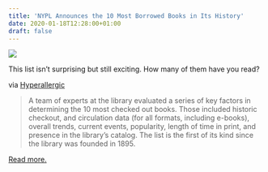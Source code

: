 ```yaml
---
title: 'NYPL Announces the 10 Most Borrowed Books in Its History'
date: 2020-01-18T12:28:00+01:00
draft: false
---
```


[![](https://cdn-blog.adafruit.com/uploads/2020/01/nypltop10_1460-720x480-1-600x400.gif)](https://hyperallergic.com/536590/nypl-announces-the-10-most-borrowed-books-in-its-history/)

This list isn’t surprising but still exciting. How many of them have you read?

via [Hyperallergic](https://hyperallergic.com/536590/nypl-announces-the-10-most-borrowed-books-in-its-history/)

> A team of experts at the library evaluated a series of key factors in determining the 10 most checked out books. Those included historic checkout, and circulation data (for all formats, including e-books), overall trends, current events, popularity, length of time in print, and presence in the library’s catalog. The list is the first of its kind since the library was founded in 1895.

[Read more.](https://hyperallergic.com/536590/nypl-announces-the-10-most-borrowed-books-in-its-history/)